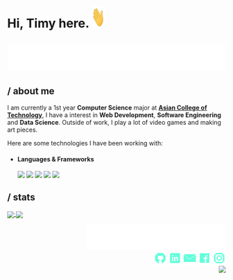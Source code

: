 <h1> Hi, Timy here. <img src="./assets/wave.gif" width="30x" height="50"></h1> 

<h2 align="center"> 
   <img src="./assets/typing.svg">
</h2>


## / about me

   I am currently a 1st year <strong>Computer Science</strong> major at <a href="http://www.act.edu.ph"><strong>Asian College of Technology</strong></a>, I have a interest in <strong>Web Development</strong>, <strong>Software Engineering</strong> and <strong>Data Science</strong>. Outside of work, I play a lot of video games and making art pieces.
   
   Here are some technologies I have been working with:
   
  <ul>
    <li><h4>Languages & Frameworks</h4></li>
      <img src="https://img.shields.io/badge/Python-64ffda?style=for-the-badge&logo=python&logoColor=000000"/>
      <img src="https://img.shields.io/badge/C%23-64ffda?style=for-the-badge&logo=c-sharp&logoColor=000000"/>
      <img src="https://img.shields.io/badge/HTML-64ffda?style=for-the-badge&logo=html5&logoColor=000000"/>
     <img src="https://img.shields.io/badge/CSS-64ffda?&style=for-the-badge&logo=css3&logoColor=000000"/>
      <img src="https://img.shields.io/badge/.NET-64ffda?style=for-the-badge&logo=.net&logoColor=000000"/>
  </ul>

## / stats
<a href="https://github.com/anuraghazra/github-readme-stats">
   <img align="center" src="https://github-readme-stats.vercel.app/api/top-langs/?username=TimyVillarmia&layout=compact"/>
</a>
<a href="https://github.com/anuraghazra/convoychat">
   <img align="center" src="https://github-readme-stats.vercel.app/api?username=TimyVillarmia&show_icons=true&theme=default"/>
</a>


<p></p>
<p align="right">
  <img src="./assets/connect.svg"/> <br>
  <a href="https://github.com/TimyVillarmia/"" target="_blank"><img src="./assets/github_icon.png"/></a>
  <a href="https://www.linkedin.com/in/timyvillarmia/" target="_blank"><img src="./assets/linkedin_icon.png"/></a>
  <a href="mailto:timyvillarmia@gmail.com" target="_blank" ><img src="./assets/mail_icon.png"/></a>
  <a href="https://www.facebook.com/VillarmiaTimy" target="_blank"><img src="./assets/facebook_icon.png"/></a>
  <a href="https://www.instagram.com/ymmtyy_/" target="_blank"><img src="./assets/instagram_icon.png"/></a> <br>
  <a><img src="https://komarev.com/ghpvc/?username=your-github-TimyVillarmia&style=flat-square&label=Visitors&color=000000"/></a>
<p>
                                                                                                           
                                                               
                                                                                                     

